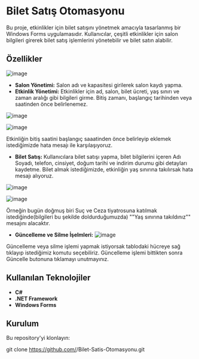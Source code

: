 # Bilet Satış Otomasyonu

Bu proje, etkinlikler için bilet satışını yönetmek amacıyla tasarlanmış bir Windows Forms uygulamasıdır. Kullanıcılar, çeşitli etkinlikler için salon bilgileri girerek bilet satış işlemlerini yönetebilir ve bilet satın alabilir.

## Özellikler
![image](https://github.com/user-attachments/assets/a1ad7a3a-787e-4b76-9d37-0896fbc3ac4e)

- **Salon Yönetimi:** Salon adı ve kapasitesi girilerek salon kaydı yapma.
- **Etkinlik Yönetimi:** Etkinlikler için ad, salon, bilet ücreti, yaş sınırı ve zaman aralığı gibi bilgileri girme. Bitiş zamanı, başlangıç tarihinden veya saatinden önce belirlenemez.

![image](https://github.com/user-attachments/assets/77676060-c18d-47f1-abb1-31f3e6735bf6)

![image](https://github.com/user-attachments/assets/d12e988b-e268-4439-ab18-0779e4ddf37b)

Etkinliğin bitiş saatini başlangıç saaatinden önce belirleyip eklemek istediğimizde hata mesajı ile karşılaşıyoruz.
  
- **Bilet Satış:** Kullanıcılara bilet satışı yapma, bilet bilgilerini içeren Adı Soyadı, telefon, cinsiyet, doğum tarihi ve indirim durumu gibi detayları kaydetme. Bilet almak istediğimizde, etkinliğin yaş sınırına takılırsak hata mesajı alıyoruz.

![image](https://github.com/user-attachments/assets/dfd09dd3-b128-4b44-a746-d36a2a3849f3)

![image](https://github.com/user-attachments/assets/28f5bdce-f557-45fe-a2bf-0bc7e80dfe77)

Örneğin bugün doğmuş biri Suç ve Ceza tiyatrosuna katılmak istediğinde(bilgileri bu şekilde doldurduğumuzda) ""Yaş sınırına takıldınız"" mesajını alacaktır.

- **Güncelleme ve Silme İşelmleri:**
![image](https://github.com/user-attachments/assets/0bf3f58d-3421-433d-9167-c2656854b5d7)

Güncelleme veya silme işlemi yapmak istiyorsak tablodaki hücreye sağ tıklayıp istediğimiz komutu seçebiliriz. Güncelleme işlemi bittikten sonra Güncelle butonuna tıklamayı unutmayınız.

 
## Kullanılan Teknolojiler

- **C#**
- **.NET Framework**
- **Windows Forms**

## Kurulum

Bu repository'yi klonlayın:

git clone https://github.com/<your-username>/Bilet-Satis-Otomasyonu.git
